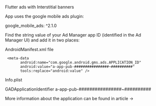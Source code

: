 Flutter ads with Interstitial banners

App uses the google mobile ads plugin:

 google_mobile_ads: ^2.1.0

Find the string value of your Ad Manager app ID (identified in the Ad Manager UI) and add it in two places:

AndroidManifest.xml file

     <meta-data
           android:name="com.google.android.gms.ads.APPLICATION_ID"
           android:value="a-app-pub-################~##########"
           tools:replace="android:value" />

Info.plist

   <key>GADApplicationIdentifier</key>
   <string>a-app-pub-################~##########</string>

More information about the application can be found in article -> <INSTERT ARTICLE LINK>
